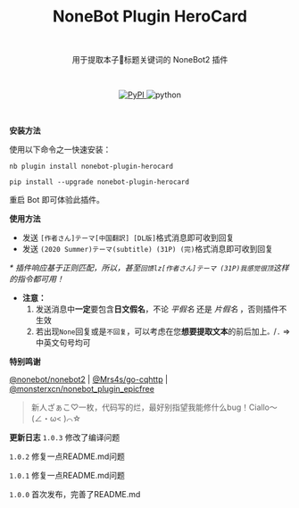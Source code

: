 <h1 align="center">NoneBot Plugin HeroCard</h1></br>

<p align="center"> 用于提取本子🥵标题关键词的 NoneBot2 插件</p></br>

<p align="center">
  <a href="https://pypi.python.org/pypi/nonebot-plugin-herocard">
    <img alt="PyPI" src="https://img.shields.io/pypi/v/nonebot-plugin-herocard?color=%23da3f3d">
  </a>
  <img src="https://img.shields.io/badge/python-3.9-blue?style=flat" alt="python"><br />
</p></br>

**安装方法**

使用以下命令之一快速安装：

``` 
nb plugin install nonebot-plugin-herocard

pip install --upgrade nonebot-plugin-herocard
```
重启 Bot 即可体验此插件。

**使用方法**

 - 发送 `[作者さん]テーマ[中国翻訳] [DL版]`格式消息即可收到回复
 - 发送 `(2020 Summer)テーマ(subtitle) (31P) (完)`格式消息即可收到回复

*\* 插件响应基于正则匹配，所以，甚至`回馈lz[作者さん]テーマ (31P)我感觉很顶`这样的指令都可用！*
- **注意：** 
  1.  发送消息中**一定**要包含**日文假名**，不论 *平假名* 还是 *片假名* ，否则插件不生效 
  2.  若出现`None`回复或是`不回复`，可以考虑在您**想要提取文本**的前后加上`。`/`.` =>中英文句号均可


**特别鸣谢**

[@nonebot/nonebot2](https://github.com/nonebot/nonebot2/) | [@Mrs4s/go-cqhttp](https://github.com/Mrs4s/go-cqhttp) | [@monsterxcn/nonebot_plugin_epicfree](https://github.com/monsterxcn/nonebot_plugin_epicfree) 


> 新人ざぁこ♡一枚，代码写的烂，最好别指望我能修什么bug！Ciallo～(∠・ω< )⌒☆

**更新日志**
`1.0.3` 修改了编译问题

`1.0.2` 修复一点README.md问题

`1.0.1` 修复一点README.md问题

`1.0.0` 首次发布，完善了README.md
